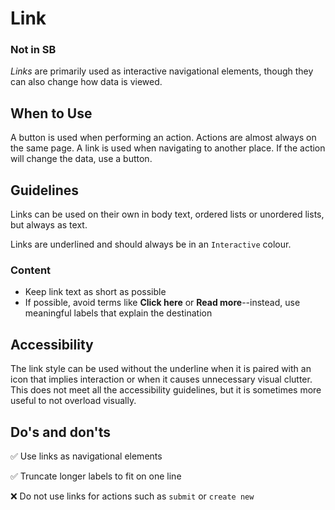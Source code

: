 # Link

### Not in SB

_Links_ are primarily used as interactive navigational elements, though they can also change how data is viewed.

## When to Use

A button is used when performing an action. Actions are almost always on the same page. A link is used when navigating to another place. If the action will change the data, use a button.

## Guidelines

Links can be used on their own in body text, ordered lists or unordered lists, but always as text.

Links are underlined and should always be in an `Interactive` colour.

### Content

- Keep link text as short as possible
- If possible, avoid terms like **Click here** or **Read more**--instead, use meaningful labels that explain the destination

## Accessibility

The link style can be used without the underline when it is paired with an icon that implies interaction or when it causes unnecessary visual clutter. This does not meet all the accessibility guidelines, but it is sometimes more useful to not overload visually.

## Do's and don'ts

✅  Use links as navigational elements

✅  Truncate longer labels to fit on one line

❌  Do not use links for actions such as ``submit`` or ``create new``